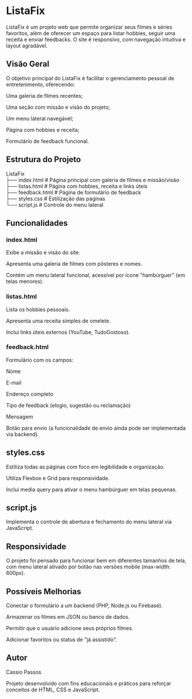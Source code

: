 <h1>ListaFix</h1>
<P>ListaFix é um projeto web que permite organizar seus filmes e séries favoritos, além de oferecer um espaço para listar hobbies, seguir uma receita e enviar feedbacks. O site é responsivo, com navegação intuitiva e layout agradável.
</P>
<h2>Visão Geral</h2>
<p>O objetivo principal do ListaFix é facilitar o gerenciamento pessoal de entretenimento, oferecendo:

Uma galeria de filmes recentes;

Uma seção com missão e visão do projeto;

Um menu lateral navegável;

Página com hobbies e receita;

Formulário de feedback funcional.</p>

<h2>Estrutura do Projeto</h2>

<p> ListaFix
<br>├── index.html         # Página principal com galeria de filmes e missão/visão
<br>├── listas.html        # Página com hobbies, receita e links úteis
<br>├── feedback.html      # Página de formulário de feedback
<br>├── styles.css         # Estilização das páginas
<br>└── script.js          # Controle do menu lateral</p>

  
<h2>Funcionalidades</h2>
<h3>index.html</h3>
<P>Exibe a missão e visão do site.

Apresenta uma galeria de filmes com pôsteres e nomes.

Contém um menu lateral funcional, acessível por ícone "hambúrguer" (em telas menores).</p>

<h3>listas.html</h3>
<p>Lista os hobbies pessoais.

Apresenta uma receita simples de omelete.

Inclui links úteis externos (YouTube, TudoGostoso).</p>

<h3>feedback.html</h3>
<p>Formulário com os campos:

Nome

E-mail

Endereço completo

Tipo de feedback (elogio, sugestão ou reclamação)

Mensagem

Botão para envio (a funcionalidade de envio ainda pode ser implementada via backend).</p>

<h2>styles.css</h2>
<p>Estiliza todas as páginas com foco em legibilidade e organização.

Utiliza Flexbox e Grid para responsividade.

Inclui media query para ativar o menu hambúrguer em telas pequenas.</p>

<h2>script.js</h2>
<p>Implementa o controle de abertura e fechamento do menu lateral via JavaScript.</p>

<h2>Responsividade</h2>
<p>O projeto foi pensado para funcionar bem em diferentes tamanhos de tela, com menu lateral ativado por botão nas versões mobile (max-width: 600px).</p>

<h2>Possíveis Melhorias</h2>
<p>Conectar o formulário a um backend (PHP, Node.js ou Firebase).

Armazenar os filmes em JSON ou banco de dados.

Permitir que o usuário adicione seus próprios filmes.

Adicionar favoritos ou status de "já assistido".</p>

<h2>Autor</h2>
<p>Cassio Passos</p>
<p>Projeto desenvolvido com fins educacionais e práticos para reforçar conceitos de HTML, CSS e JavaScript.</p>

